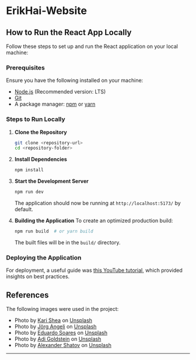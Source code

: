 # ErikHai-Website

## How to Run the React App Locally

Follow these steps to set up and run the React application on your local machine:

### Prerequisites

Ensure you have the following installed on your machine:

- [Node.js](https://nodejs.org/) (Recommended version: LTS)
- [Git](https://git-scm.com/)
- A package manager: [npm](https://www.npmjs.com/) or [yarn](https://yarnpkg.com/)

### Steps to Run Locally

1. **Clone the Repository**

   ```sh
   git clone <repository-url>
   cd <repository-folder>
   ```

2. **Install Dependencies**

   ```sh
   npm install  
   ```

3. **Start the Development Server**

   ```sh
   npm run dev  
   ```

   The application should now be running at `http://localhost:5173/` by default.

4. **Building the Application** To create an optimized production build:

   ```sh
   npm run build  # or yarn build
   ```

   The built files will be in the `build/` directory.

### Deploying the Application

For deployment, a useful guide was [this YouTube tutorial](https://www.youtube.com/watch?v=hn1IkJk24ow\&t=5s), which provided insights on best practices.

## References

The following images were used in the project:

- Photo by [Kari Shea](https://unsplash.com/@karishea?utm_content=creditCopyText\&utm_medium=referral\&utm_source=unsplash) on [Unsplash](https://unsplash.com/photos/macbook-pro-on-top-of-brown-table-1SAnrIxw5OY?utm_content=creditCopyText\&utm_medium=referral\&utm_source=unsplash)
- Photo by [Jörg Angeli](https://unsplash.com/@joerga?utm_content=creditCopyText\&utm_medium=referral\&utm_source=unsplash) on [Unsplash](https://unsplash.com/photos/white-clouds-CAMwIxYk5Xg?utm_content=creditCopyText\&utm_medium=referral\&utm_source=unsplash)
- Photo by [Eduardo Soares](https://unsplash.com/@eduschadesoares?utm_content=creditCopyText\&utm_medium=referral\&utm_source=unsplash) on [Unsplash](https://unsplash.com/photos/person-holding-white-and-red-card-utWyPB8_FU8?utm_content=creditCopyText\&utm_medium=referral\&utm_source=unsplash)
- Photo by [Adi Goldstein](https://unsplash.com/@adigold1?utm_content=creditCopyText\&utm_medium=referral\&utm_source=unsplash) on [Unsplash](https://unsplash.com/photos/teal-led-panel-EUsVwEOsblE?utm_content=creditCopyText\&utm_medium=referral\&utm_source=unsplash)
- Photo by [Alexander Shatov](https://unsplash.com/@alexbemore?utm_content=creditCopyText\&utm_medium=referral\&utm_source=unsplash) on [Unsplash](https://unsplash.com/photos/pink-and-black-hello-kitty-clip-art-sIFCJHrUWPM?utm_content=creditCopyText\&utm_medium=referral\&utm_source=unsplash)

---


